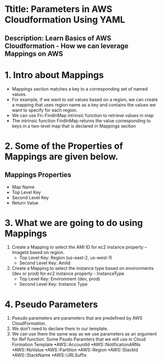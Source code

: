 # Ttitle: Parameters in AWS Cloudformation Using YAML
## Description: Learn Basics of AWS Cloudformation - How we can leverage Mappings on AWS

# 1. Intro about Mappings
- Mappings section matches a key to a corresponding set of named values.
- For example, if we want to set values based on a region, we can create a mapping that uses region name as a key and 
  contains the values we want to specify for each region.
- We can use Fn::FindInMap intrinsic function to retrieve values in map
- The intrinsic function FindInMap returns the value corresponding to keys in a two-level map that is declared in 
  Mappings section

# 2. Some of the Properties of Mappings are given below.
## Mappings Properties
- Map Name
- Top Level Key
- Second Level Key
- Return Value

# 3. What we are going to do using Mappings
1. Create a Mapping to select the AMI ID for ec2 instance property – ImageId based on region.
    - Top Level Key: Region (us-east-2, us-west-1)
    - Second Level Key: AmiId
2. Create a Mapping to select the instance type based on environments (dev or prod) for ec2 instance property - 
    InstanceType
    - Top Level Key: Environment (dev, prod)
    - Second Level Key: Instance Type

# 4. Pseudo Parameters
1. Pseudo parameters are parameters that are predefined by AWS CloudFormation.
2. We don’t need to declare them in our template.
3. We can use them the same way as we use parameters as an argument for Ref function.
Some Psudo Paramters that we will use in Cloud Formation Template
•AWS::AccountId
•AWS::NotificationARNs
•AWS::NoValue
•AWS::Partition
•AWS::Region
•AWS::StackId
•AWS::StackName
•AWS::URLSuffix